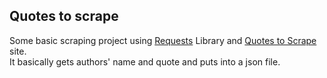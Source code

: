 ## Quotes to scrape

Some basic scraping project using [Requests](https://pypi.org/project/requests/) Library and [Quotes to Scrape](https://quotes.toscrape.com) site.  
It basically gets authors' name and quote and puts into a json file.